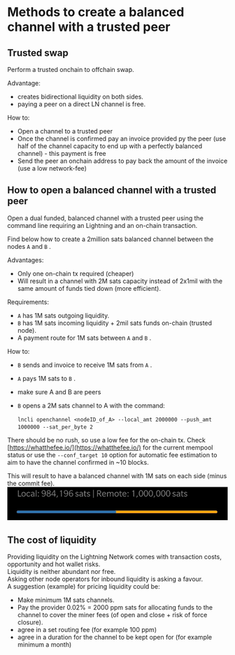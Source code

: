# Methods to create a balanced channel with a trusted peer

## Trusted swap

Perform a trusted onchain to offchain swap.

Advantage:

* creates bidirectional liquidity on both sides.
* paying a peer on a direct LN channel is free.

How to:

* Open a channel to a trusted peer
* Once the channel is confirmed pay an invoice provided py the peer \(use half of the channel capacity to end up with a perfectly balanced channel\) - this payment is free
* Send the peer an onchain address to pay back the amount of the invoice \(use a low network-fee\)

## How to open a balanced channel with a trusted peer

Open a dual funded, balanced channel with a trusted peer using the command line requiring an Lightning and an on-chain transaction.

Find below how to create a 2million sats balanced channel between the nodes `A` and `B` .

Advantages:

* Only one on-chain tx required \(cheaper\)
* Will result in a channel with 2M sats capacity instead of 2x1mil with the same amount of funds tied down \(more efficient\).

Requirements:

* `A` has 1M sats outgoing liquidity.
* `B` has 1M sats incoming liquidity + 2mil sats funds on-chain \(trusted node\).
* A payment route for 1M sats between `A` and `B` .

How to:

* `B` sends and invoice to receive 1M sats from `A` .
* `A` pays 1M sats to `B` .
* make sure A and B are peers
* `B` opens a 2M sats channel to A with the command:  

  `lncli openchannel <nodeID_of_A> --local_amt 2000000 --push_amt 1000000 --sat_per_byte 2` 

There should be no rush, so use a low fee for the on-chain tx. Check [https://whatthefee.io/](https://whatthefee.io/) for the current mempool status or use the `--conf_target 10` option for automatic fee estimation to aim to have the channel confirmed in ~10 blocks.

This will result to have a balanced channel with 1M sats on each side \(minus the commit fee\). ![a balanced channel shown in ZeusLN](.gitbook/assets/balancedChannel%20%281%29.jpg)

## The cost of liquidity

Providing liquidity on the Lightning Network comes with transaction costs, opportunity and hot wallet risks.  
Liquidity is neither abundant nor free.  
Asking other node operators for inbound liquidity is asking a favour.  
A suggestion \(example\) for pricing liquidity could be:

* Make minimum 1M sats channels.
* Pay the provider 0.02% = 2000 ppm sats for allocating funds to the channel to cover the miner fees \(of open and close + risk of force closure\).
* agree in a set routing fee \(for example 100 ppm\)
* agree in a duration for the channel to be kept open for \(for example minimum a month\)

